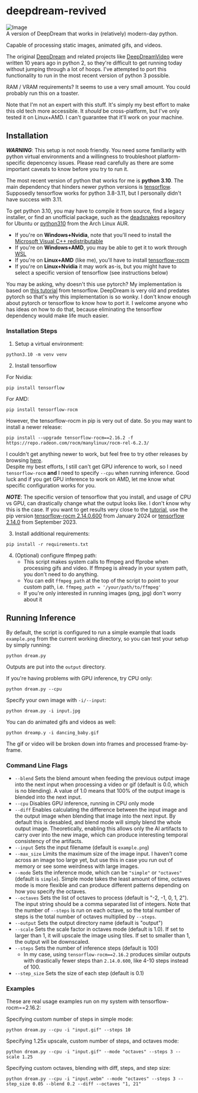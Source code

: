 # deepdream-revived
![Image](https://github.com/user-attachments/assets/5722909d-5561-470d-9378-116f3dda07d6)\
A version of DeepDream that works in (relatively) modern-day python.

Capable of processing static images, animated gifs, and videos.

The original [DeepDream](https://github.com/google/deepdream) and related projects like [DeepDreamVideo](https://github.com/graphific/DeepDreamVideo) were written 10 years ago in python 2, so they're difficult to get running today without jumping through a lot of hoops. I've attempted to port this functionality to run in the most recent version of python 3 possible.

RAM / VRAM requirements? It seems to use a very small amount. You could probably run this on a toaster.

Note that I'm not an expert with this stuff. It's simply my best effort to make this old tech more accessible. It *should* be cross-platform, but I've only tested it on Linux+AMD. I can't guarantee that it'll work on your machine.

## Installation

***WARNING***: This setup is not noob friendly. You need some familiarity with python virtual environments and a willingness to troubleshoot platform-specific depencency issues. Please  read carefully as there are some important caveats to know before you try to run it.

The most recent version of python that works for me is **python 3.10**. The main dependency that hinders newer python versions is [tensorflow](https://www.tensorflow.org/install). Supposedly tensorflow works for python 3.8-3.11, but I personally didn't have success with 3.11.

To get python 3.10, you may have to compile it from source, find a legacy installer, or find an unofficial package, such as the [deadsnakes](https://linuxcapable.com/how-to-install-python-3-10-on-ubuntu-linux/) repository for Ubuntu or [python310](https://aur.archlinux.org/packages/python310) from the Arch Linux AUR.


- If you're on **Windows+Nvidia**, note that you'll need to install the [Microsoft Visual C++ redistributable](https://learn.microsoft.com/en-us/cpp/windows/latest-supported-vc-redist?view=msvc-170)
- If you're on **Windows+AMD**, you may be able to get it to work through [WSL](https://wiki.archlinux.org/title/Install_Arch_Linux_on_WSL)
- If you're on **Linux+AMD** (like me), you'll have to install [tensorflow-rocm](https://rocm.docs.amd.com/projects/install-on-linux/en/latest/install/3rd-party/tensorflow-install.html)
- If you're on **Linux+Nvidia** it may work as-is, but you might have to select a specific version of tensorflow (see instructions below)

You may be asking, why doesn't this use pytorch? My implementation is based on [this tutorial](https://www.tensorflow.org/tutorials/generative/deepdream) from tensorflow. DeepDream is very old and predates pytorch so that's why this implementation is so wonky. I don't know enough about pytorch or tensorflow to know how to port it. I welcome anyone who has ideas on how to do that, because eliminating the tensorflow dependency would make life much easier.

### Installation Steps
1. Setup a virtual environment:
```
python3.10 -m venv venv
```
2. Install tensorflow

For Nvidia:
```
pip install tensorflow
```
For AMD:
```
pip install tensorflow-rocm
```
However, the tensorflow-rocm in pip is very out of date. So you may want to install a newer release:
```
pip install --upgrade tensorflow-rocm==2.16.2 -f https://repo.radeon.com/rocm/manylinux/rocm-rel-6.2.3/
```
I couldn't get anything newer to work, but feel free to try other releases by browsing [here](https://repo.radeon.com/rocm/manylinux/).\
Despite my best efforts, I still can't get GPU inference to work, so I need `tensorflow-rocm` **and** I need to specify `--cpu` when running inference. Good luck and if you get GPU inference to work on AMD, let me know what specific configuration works for you.

***NOTE***: The specific version of tensorflow that you install, and usage of CPU vs GPU, can drastically change what the output looks like. I don't know why this is the case. If you want to get results very close to the [tutorial](https://www.tensorflow.org/tutorials/generative/deepdream), use the pip version [tensorflow-rocm 2.14.0.600](https://pypi.org/project/tensorflow-rocm/2.14.0.600/) from January 2024 or [tensorflow 2.14.0](https://pypi.org/project/tensorflow/2.14.0/) from September 2023.

3. Install additional requirements:
```
pip install -r requirements.txt
```

4. (Optional) configure ffmpeg path:
   - This script makes system calls to ffmpeg and ffprobe when processing gifs and video. If ffmpeg is already in your system path, you don't need to do anything.
   - You can edit `ffmpeg_path` at the top of the script to point to your custom path, i.e. `ffmpeg_path = '/your/path/to/ffmpeg'`
   - If you're only interested in running images (png, jpg) don't worry about it

## Running Inference
By default, the script is configured to run a simple example that loads `example.png` from the current working directory, so you can test your setup by simply running:
```
python dream.py
```
Outputs are put into the `output` directory.

If you're having problems with GPU inference, try CPU only:
```
python dream.py --cpu
```
Specify your own image with `-i/--input`:
```
python dream.py -i input.jpg
```
You can do animated gifs and videos as well:
```
python dreamp.y -i dancing_baby.gif
```
The gif or video will be broken down into frames and processed frame-by-frame.

### Command Line Flags
- `--blend` Sets the blend amount when feeding the previous output image into the next input when processing a video or gif (default is 0.0, which is no blending). A value of 1.0 means that 100% of the output image is blended into the next input.
- `--cpu` Disables GPU inference, running in CPU only mode
- `--diff` Enables calculating the difference between the input image and the output image when blending that image into the next input. By default this is desabled, and blend mode will simply blend the whole output image. Theoretically, enabling this allows only the AI artifacts to carry over into the new image, which can produce interesting temporal consistency of the artifacts.
- `--input` Sets the input filename (default is `example.png`)
- `--max_size` Limits the maximum size of the image input. I haven't come across an image too large yet, but use this in case you run out of memory or see some weirdness with large images.
- `--mode` Sets the inference mode, which can be `"simple"` or `"octaves"` (default is `simple`). Simple mode takes the least amount of time, octaves mode is more flexible and can produce different patterns depending on how you specify the octaves.
- `--octaves` Sets the list of octaves to process (default is "-2, -1, 0, 1, 2"). The input string should be a comma separated list of integers. Note that the number of `--steps` is run on each octave, so the total number of steps is the total number of octaves multiplied by `--steps`.
- `--output` Sets the output directory name (default is "output")
- `--scale` Sets the scale factor in octaves mode (default is 1.0). If set to larger than 1, it will upscale the image using tiles. If set to smaller than 1, the output will be downscaled.
- `--steps` Sets the number of inference steps (default is 100)
  - In my case, using `tensorflow-rocm==2.16.2` produces similar outputs with drastically fewer steps than `2.14.0.600`, like 4-10 steps instead of 100.  
- `--step_size` Sets the size of each step (default is 0.1)

### Examples
These are real usage examples run on my system with tensorflow-rocm==2.16.2:

Specifying custom number of steps in simple mode:
```
python dream.py --cpu -i "input.gif" --steps 10
```
Specifying 1.25x upscale, custom number of steps, and octaves mode:
```
python dream.py --cpu -i "input.gif" --mode "octaves" --steps 3 --scale 1.25
```
Specifying custom octaves, blending with diff, steps, and step size:
```
python dream.py --cpu -i "input.webm" --mode "octaves" --steps 3 --step_size 0.05 --blend 0.2 --diff --octaves "1, 21"
```